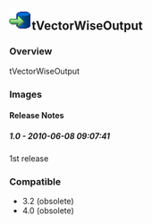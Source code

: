 ## <img src='./logo.jpg' width='40' height='40'>tVectorWiseOutput

### Overview
tVectorWiseOutput
### Images




#### Release Notes

##### 1.0 - 2010-06-08 09:07:41
1st release
### Compatible
 -  3.2 (obsolete)
 -   4.0 (obsolete)